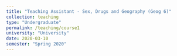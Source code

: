 ```yaml
---
title: "Teaching Assistant - Sex, Drugs and Geography (Geog 6)"
collection: teaching
type: "Undergraduate"
permalink: /teaching/course1
university: "University"
date: 2020-03-10
semester: "Spring 2020"
---
```

